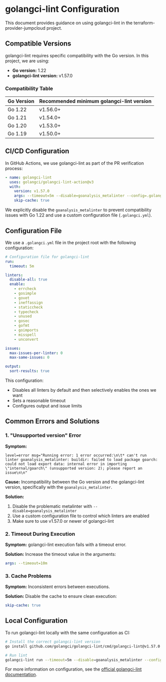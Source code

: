 # golangci-lint Configuration

This document provides guidance on using golangci-lint in the terraform-provider-jumpcloud project.

## Compatible Versions

golangci-lint requires specific compatibility with the Go version. In this project, we are using:

- **Go version:** 1.22
- **golangci-lint version:** v1.57.0

### Compatibility Table

| Go Version | Recommended minimum golangci-lint version |
|------------|-----------------------------------------|
| Go 1.22    | v1.56.0+                                |
| Go 1.21    | v1.54.0+                                |
| Go 1.20    | v1.53.0+                                |
| Go 1.19    | v1.50.0+                                |

## CI/CD Configuration

In GitHub Actions, we use golangci-lint as part of the PR verification process:

```yaml
- name: golangci-lint
  uses: golangci/golangci-lint-action@v3
  with:
    version: v1.57.0
    args: --timeout=5m --disable=goanalysis_metalinter --config=.golangci.yml
    skip-cache: true
```

We explicitly disable the `goanalysis_metalinter` to prevent compatibility issues with Go 1.22 and use a custom configuration file (`.golangci.yml`).

## Configuration File

We use a `.golangci.yml` file in the project root with the following configuration:

```yaml
# Configuration file for golangci-lint
run:
  timeout: 5m

linters:
  disable-all: true
  enable:
    - errcheck
    - gosimple
    - govet
    - ineffassign
    - staticcheck
    - typecheck
    - unused
    - gosec
    - gofmt
    - goimports
    - misspell
    - unconvert

issues:
  max-issues-per-linter: 0
  max-same-issues: 0

output:
  sort-results: true
```

This configuration:
- Disables all linters by default and then selectively enables the ones we want
- Sets a reasonable timeout
- Configures output and issue limits

## Common Errors and Solutions

### 1. "Unsupported version" Error

**Symptom:**
```
level=error msg="Running error: 1 error occurred:\n\t* can't run linter goanalysis_metalinter: buildir: failed to load package goarch: could not load export data: internal error in importing \"internal/goarch\" (unsupported version: 2); please report an issue\n\n"
```

**Cause:** Incompatibility between the Go version and the golangci-lint version, specifically with the `goanalysis_metalinter`.

**Solution:** 
1. Disable the problematic metalinter with `--disable=goanalysis_metalinter`
2. Use a custom configuration file to control which linters are enabled
3. Make sure to use v1.57.0 or newer of golangci-lint

### 2. Timeout During Execution

**Symptom:** golangci-lint execution fails with a timeout error.

**Solution:** Increase the timeout value in the arguments:
```yaml
args: --timeout=10m
```

### 3. Cache Problems

**Symptom:** Inconsistent errors between executions.

**Solution:** Disable the cache to ensure clean execution:
```yaml
skip-cache: true
```

## Local Configuration

To run golangci-lint locally with the same configuration as CI:

```bash
# Install the correct golangci-lint version
go install github.com/golangci/golangci-lint/cmd/golangci-lint@v1.57.0

# Run lint
golangci-lint run --timeout=5m --disable=goanalysis_metalinter --config=.golangci.yml
```

For more information on configuration, see the [official golangci-lint documentation](https://golangci-lint.run/usage/configuration/). 